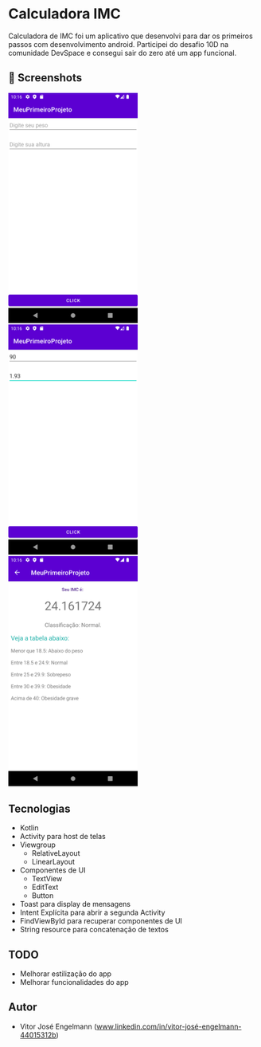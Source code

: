 # Calculadora IMC
Calculadora de IMC foi um aplicativo que desenvolvi para dar os primeiros passos com desenvolvimento android. Participei do desafio 10D na comunidade DevSpace e consegui sair do zero até um app funcional.

## :camera_flash: Screenshots
<!-- You can add more screenshots here if you like -->
<img src="/result/Screenshot_20240820_101613.png" width="260">&emsp; <img src="/result/Screenshot_20240820_101644.png" width="260">&emsp; <img src="/result/Screenshot_20240820_101657.png" width="260">&emsp;


## Tecnologias
* Kotlin
* Activity para host de telas
* Viewgroup
  * RelativeLayout
  * LinearLayout
* Componentes de UI
  * TextView
  * EditText
  * Button
* Toast para display de mensagens
* Intent Explícita para abrir a segunda Activity
* FindViewById para recuperar componentes de UI
* String resource para concatenação de textos

## TODO
* Melhorar estilização do app
* Melhorar funcionalidades do app

## Autor
* Vitor José Engelmann (www.linkedin.com/in/vitor-josé-engelmann-44015312b)
